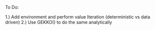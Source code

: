 To Do:

1.) Add environment and perform value Iteration (deterministic vs data driven)
2.) Use GEKKO() to do the same analytically
